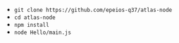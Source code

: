 - `git clone https://github.com/epeios-q37/atlas-node`
- `cd atlas-node`
- `npm install`
- `node Hello/main.js`
